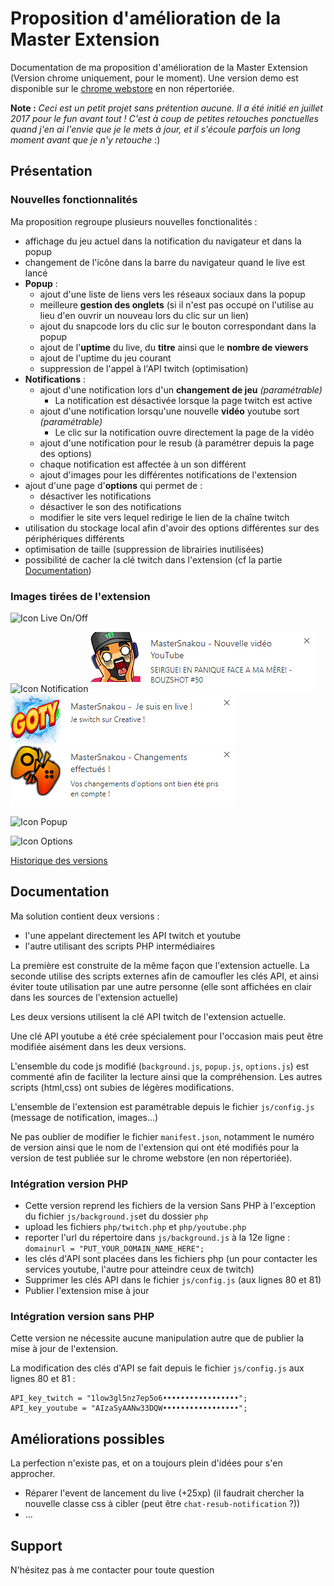 # Proposition d'amélioration de la Master Extension

Documentation de ma proposition d'amélioration de la Master Extension (Version chrome uniquement, pour le moment). Une version demo est disponible sur le [chrome webstore](https://chrome.google.com/webstore/detail/master-sans-cou/caklmgbmfcingplfkkdadejihhjocjpi/related?hl=fr) en non répertoriée.

__Note :__ *Ceci est un petit projet sans prétention aucune. Il a été initié en juillet 2017 pour le fun avant tout ! C'est à coup de petites retouches ponctuelles quand j'en ai l'envie que je le mets à jour, et il s'écoule parfois un long moment avant que je n'y retouche* :)

## Présentation

### Nouvelles fonctionnalités

Ma proposition regroupe plusieurs nouvelles fonctionalités :
* affichage du jeu actuel dans la notification du navigateur et dans la popup 
* changement de l'icône dans la barre du navigateur quand le live est lancé 
* **Popup** :
  * ajout d'une liste de liens vers les réseaux sociaux dans la popup 
  * meilleure **gestion des onglets** (si il n'est pas occupé on l'utilise au lieu d'en ouvrir un nouveau lors du clic sur un lien)
  * ajout du snapcode lors du clic sur le bouton correspondant dans la popup
  * ajout de l'**uptime** du live, du **titre** ainsi que le **nombre de viewers**
  * ajout de l'uptime du jeu courant
  * suppression de l'appel à l'API twitch (optimisation)
* **Notifications** :
  * ajout d'une notification lors d'un **changement de jeu** *(paramétrable)*
    * La notification est désactivée lorsque la page twitch est active
  * ajout d'une notification lorsqu'une nouvelle **vidéo** youtube sort *(paramétrable)*
    * Le clic sur la notification ouvre directement la page de la vidéo
  * ajout d'une notification pour le resub (à paramétrer depuis la page des options)
  * chaque notification est affectée à un son différent
  * ajout d'images pour les différentes notifications de l'extension
* ajout d'une page d'**options** qui permet de :
  * désactiver les notifications 
  * désactiver le son des notifications 
  * modifier le site vers lequel redirige le lien de la chaîne twitch
* utilisation du stockage local afin d'avoir des options différentes sur des périphériques différents
* optimisation de taille (suppression de librairies inutilisées)
* possibilité de cacher la clé twitch dans l'extension (cf la partie [Documentation](/README.md#documentation)) 

### Images tirées de l'extension

![Icon Live On/Off](https://github.com/TenebrisLuxNoctis/Master-Extension-v3/blob/master/images/barrenavigateur.png)

![Icon Notification](https://github.com/TenebrisLuxNoctis/Master-Extension-v3/blob/master/images/notif.PNG)
![Icon Notification youtube](https://github.com/TenebrisLuxNoctis/Master-Extension-v3/blob/master/images/notifyt.png)
![Icon Notification game](https://github.com/TenebrisLuxNoctis/Master-Extension-v3/blob/master/images/notifGame.PNG)
![Icon Notification options](https://github.com/TenebrisLuxNoctis/Master-Extension-v3/blob/master/images/notifOpt.PNG)

![Icon Popup](https://github.com/TenebrisLuxNoctis/Master-Extension-v3/blob/master/images/showcase%20snakou.png)

![Icon Options](https://github.com/TenebrisLuxNoctis/Master-Extension-v3/blob/master/images/options.png)

[Historique des versions](/Changelog.md)

## Documentation

Ma solution contient deux versions :
  * l'une appelant directement les API twitch et youtube
  * l'autre utilisant des scripts PHP intermédiaires

La première est construite de la même façon que l'extension actuelle. La seconde utilise des scripts externes afin de camoufler les clés API, et ainsi éviter toute utilisation par une autre personne (elle sont affichées en clair dans les sources de l'extension actuelle)

Les deux versions utilisent la clé API twitch de l'extension actuelle.

Une clé API youtube a été crée spécialement pour l'occasion mais peut être modifiée aisément dans les deux versions.


L'ensemble du code js modifié (`background.js`, `popup.js`, `options.js`) est commenté afin de faciliter la lecture ainsi que la compréhension. Les autres scripts (html,css) ont subies de légères modifications.

L'ensemble de l'extension est paramétrable depuis le fichier `js/config.js` (message de notification, images...)

Ne pas oublier de modifier le fichier `manifest.json`, notamment le numéro de version ainsi que le nom de l'extension qui ont été modifiés pour la version de test publiée sur le chrome webstore (en non répertoriée).

### Intégration version PHP

  * Cette version reprend les fichiers de la version Sans PHP à l'exception du fichier `js/background.js`et du dossier `php`
  * upload les fichiers `php/twitch.php` et `php/youtube.php`
  * reporter l'url du répertoire dans `js/background.js` à la 12e ligne : `domainurl = "PUT_YOUR_DOMAIN_NAME_HERE";`
  * les clés d'API sont placées dans les fichiers php (un pour contacter les services youtube, l'autre pour atteindre ceux de twitch)
  * Supprimer les clés API dans le fichier `js/config.js` (aux lignes 80 et 81)
  * Publier l'extension mise à jour

### Intégration version sans PHP

Cette version ne nécessite aucune manipulation autre que de publier la mise à jour de l'extension.

La modification des clés d'API se fait depuis le fichier `js/config.js`  aux lignes 80 et 81 :
```
API_key_twitch = "1low3gl5nz7ep5o6•••••••••••••••••";
API_key_youtube = "AIzaSyAANw33DQW•••••••••••••••••";
```

## Améliorations possibles

La perfection n'existe pas, et on a toujours plein d'idées pour s'en approcher.

  * Réparer l'event de lancement du live (+25xp) (il faudrait chercher la nouvelle classe css à cibler (peut être `chat-resub-notification` ?))
  * ...

## Support

N'hésitez pas à me contacter pour toute question
